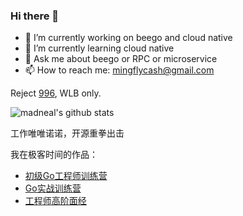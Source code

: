 ### Hi there 👋

- 🔭 I’m currently working on beego and cloud native
- 🌱 I’m currently learning cloud native
- 💬 Ask me about beego or RPC or microservice
- 📫 How to reach me: mingflycash@gmail.com

Reject [996](https://996.icu/#/en_US), WLB only.

![madneal's github stats](https://github-readme-stats.vercel.app/api?username=flycash&show_icons=true&theme=radical)

工作唯唯诺诺，开源重拳出击

我在极客时间的作品：
- [初级Go工程师训练营](https://u.geekbang.org/subject/go3rd/1005506?utm_source=u_list_web&utm_medium=u_list_web&utm_term=u_list_web)
- [Go实战训练营](https://u.geekbang.org/subject/go2nd/1001024?utm_source=u_list_web&utm_medium=u_list_web&utm_term=u_list_web)
- [工程师高阶面经](https://time.geekbang.org/column/intro/100551601?utm_campaign=geektime_search&utm_content=geektime_search&utm_medium=geektime_search&utm_source=geektime_search&utm_term=geektime_search)

<!--
**flycash/flycash** is a ✨ _special_ ✨ repository because its `README.md` (this file) appears on your GitHub profile.

Here are some ideas to get you started:
- 👯 I’m looking to collaborate on cloud native
- 🤔 I’m looking for help with cloud native

-->
